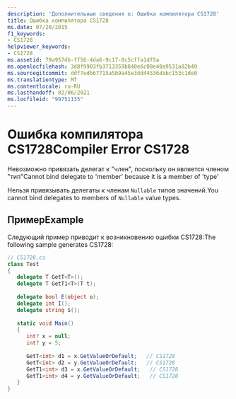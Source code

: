 ```yaml
---
description: 'Дополнительные сведения о: Ошибка компилятора CS1728'
title: Ошибка компилятора CS1728
ms.date: 07/20/2015
f1_keywords:
- CS1728
helpviewer_keywords:
- CS1728
ms.assetid: 79a957db-ff56-4da6-9c17-8c5cffa1df5a
ms.openlocfilehash: 3d8f9903fb3713359b840e6c08e40a9531a82b49
ms.sourcegitcommit: ddf7edb67715a5b9a45e3dd44536dabc153c1de0
ms.translationtype: MT
ms.contentlocale: ru-RU
ms.lasthandoff: 02/06/2021
ms.locfileid: "99751135"
---
```

# <a name="compiler-error-cs1728"></a><span data-ttu-id="96af1-103">Ошибка компилятора CS1728</span><span class="sxs-lookup"><span data-stu-id="96af1-103">Compiler Error CS1728</span></span>

<span data-ttu-id="96af1-104">Невозможно привязать делегат к "член", поскольку он является членом "тип"</span><span class="sxs-lookup"><span data-stu-id="96af1-104">Cannot bind delegate to 'member' because it is a member of 'type'</span></span>  
  
 <span data-ttu-id="96af1-105">Нельзя привязывать делегаты к членам `Nullable` типов значений.</span><span class="sxs-lookup"><span data-stu-id="96af1-105">You cannot bind delegates to members of `Nullable` value types.</span></span>  
  
## <a name="example"></a><span data-ttu-id="96af1-106">Пример</span><span class="sxs-lookup"><span data-stu-id="96af1-106">Example</span></span>  

 <span data-ttu-id="96af1-107">Следующий пример приводит к возникновению ошибки CS1728:</span><span class="sxs-lookup"><span data-stu-id="96af1-107">The following sample generates CS1728:</span></span>  
  
```csharp  
// CS1728.cs  
class Test  
{  
   delegate T GetT<T>();  
   delegate T GetT1<T>(T t);  
  
   delegate bool E(object o);  
   delegate int I();  
   delegate string S();  
  
   static void Main()  
   {  
      int? x = null;  
      int? y = 5;  
  
      GetT<int> d1 = x.GetValueOrDefault;   // CS1728  
      GetT<int> d2 = y.GetValueOrDefault;   // CS1728  
      GetT1<int> d3 = x.GetValueOrDefault;   // CS1728  
      GetT1<int> d4 = y.GetValueOrDefault;   // CS1728  
   }  
}  
```
